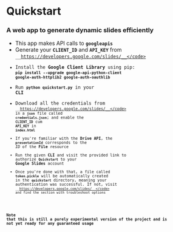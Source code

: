 # Quickstart

### A web app to generate dynamic slides efficiently

* This app makes API calls to <code>__googleapis__</code>
* Generate your <code>__CLIENT_ID__</code> and <code>__API_KEY__</code> from <code>__https://developers.google.com/slides/__</code>
* Install the __Google Client Library__ using pip:
      <code>__pip install --upgrade google-api-python-client google-auth-httplib2 google-auth-oauthlib__</code>
* Run <code>__python quickstart.py__</code> in your __CLI__
* Download all the credentials from <code>__https://developers.google.com/slides/__</code> in a <code>__json__</code> file called <code>__credentials.json__</code>; and enable the <code>__CLIENT_ID__</code> cum <code>__API_KEY__</code> in <code>__index.html__</code>
* If you're familiar with the __Drive API__, the <code>__presentationId__</code> corresponds to the _ID_ of the __File__ resource
* Run the given __CLI__ and visit the provided link to authorize <code>__Quickstart__</code> to your __Google Slides__ account
* Once you're done with that, a file called <code>__token.pickle__</code> will be automatically created in the <code>__quickstart__</code> directory, meaning your authentication was successful. If not, visit <code>__https://developers.google.com/slides/__</code> and find the section with troubleshoot options


### Note that this is still a purely experimental version of the project and is not yet ready for any guaranteed usage
